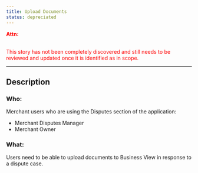```yaml
---
title: Upload Documents
status: depreciated
---
```


<font style="color:#ff0000">
<b>Attn:</b><br/><br/>

This story has not been completely discovered and still needs to be reviewed and updated once it is identified as in scope.
</font>

---

## Description

### Who:
Merchant users who are using the Disputes section of the application:
- Merchant Disputes Manager  
- Merchant Owner  

### What:
Users need to be able to upload documents to Business View in response to a dispute case.
